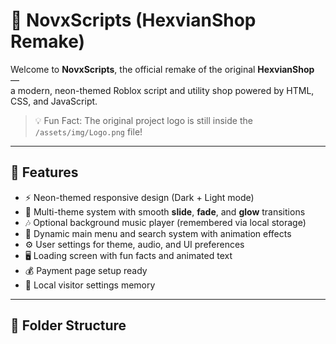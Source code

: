 # 🌟 NovxScripts (HexvianShop Remake)

Welcome to **NovxScripts**, the official remake of the original **HexvianShop** —  
a modern, neon-themed Roblox script and utility shop powered by HTML, CSS, and JavaScript.

> 💡 Fun Fact: The original project logo is still inside the `/assets/img/Logo.png` file!

---

## 🚀 Features

- ⚡ Neon-themed responsive design (Dark + Light mode)
- 🎨 Multi-theme system with smooth **slide**, **fade**, and **glow** transitions
- 🎶 Optional background music player (remembered via local storage)
- 🛒 Dynamic main menu and search system with animation effects
- ⚙️ User settings for theme, audio, and UI preferences
- 🖥️ Loading screen with fun facts and animated text
- 💰 Payment page setup ready
- 💾 Local visitor settings memory

---

## 🧩 Folder Structure

